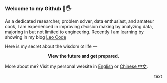 ### Welcome to my Github 👋🖐

As a dedicated researcher, problem solver, data enthusiast, and amateur cook, I am experienced in improving decision making by analyzing data, majoring in but not limited to engineering. Recently I am learning by showing in my blog [Leo Code](https://www.wenyaoliu.com/blog)

Here is my secret about the wisdom of life —

 <p align="center"><center><strong>View the future and get prepared.</strong></center></p>

More about me? Visit my personal website in [English](https://www.wenyaoliu.com) or [Chinese 中文](https://wenyaoliu.gitee.io/cn). 
<!-- Visit my blog in [English](https://wenyaoliu.github.io/blog). Chinese blog will be set up soon ~~~-->
<!-- or [中文博客](https://wenyaoliu.github.io/cnblog).-->

<p align="right">text</p>
<!--
**wenyaoliu/wenyaoliu** is a ✨ _special_ ✨ repository because its `README.md` (this file) appears on your GitHub profile.

Here are some ideas to get you started:

- 🔭 I’m currently working on ...
- 🌱 I’m currently learning ...
- 👯 I’m looking to collaborate on ...
- 🤔 I’m looking for help with ...
- 💬 Ask me about ...
- 📫 How to reach me: ...
- 😄 Pronouns: ...
- ⚡ Fun fact: ...
-->
